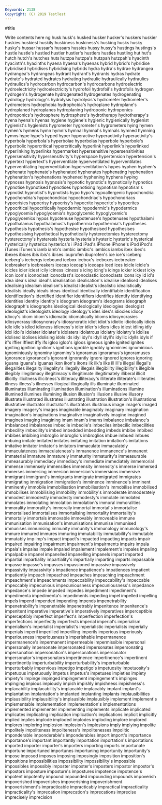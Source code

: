 ```yaml
---
Keywords: 2138
Copyright: (C) 2019 TestTest
---
```


#title

Write contents here
ng husk
husk's husked husker husker's huskers huskier huskies huskiest huskily huskiness
huskiness's husking husks husky husky's hussar hussar's hussars hussies hussy
hussy's hustings hustings's hustle hustle's hustled hustler hustler's hustlers hustles
hustling hut hut's hutch hutch's hutches huts hutzpa hutzpa's hutzpah
hutzpah's hyacinth hyacinth's hyacinths hyaena hyaena's hyaenas hybrid hybrid's hybridise
hybridised hybridises hybridising hybrids hydra hydra's hydrae hydrangea hydrangea's hydrangeas
hydrant hydrant's hydrants hydras hydrate hydrate's hydrated hydrates hydrating hydraulic
hydraulically hydraulics hydraulics's hydrocarbon hydrocarbon's hydrocarbons hydroelectric hydroelectricity hydroelectricity's hydrofoil
hydrofoil's hydrofoils hydrogen hydrogen's hydrogenate hydrogenated hydrogenates hydrogenating hydrology hydrology's
hydrolysis hydrolysis's hydrometer hydrometer's hydrometers hydrophobia hydrophobia's hydroplane hydroplane's hydroplaned
hydroplanes hydroplaning hydroponic hydroponics hydroponics's hydrosphere hydrosphere's hydrotherapy hydrotherapy's hyena
hyena's hyenas hygiene hygiene's hygienic hygienically hygienist hygienist's hygienists hygrometer
hygrometer's hygrometers hying hymen hymen's hymens hymn hymn's hymnal hymnal's
hymnals hymned hymning hymns hype hype's hyped hyper hyperactive hyperactivity
hyperactivity's hyperbola hyperbola's hyperbolae hyperbolas hyperbole hyperbole's hyperbolic hypercritical hypercritically
hyperlink hyperlink's hyperlinked hyperlinking hyperlinks hypermarket hypersensitive hypersensitivities hypersensitivity hypersensitivity's
hyperspace hypertension hypertension's hypertext hypertext's hyperventilate hyperventilated hyperventilates hyperventilating hyperventilation
hyperventilation's hypes hyphen hyphen's hyphenate hyphenate's hyphenated hyphenates hyphenating hyphenation
hyphenation's hyphenations hyphened hyphening hyphens hyping hypnoses hypnosis hypnosis's hypnotic
hypnotic's hypnotically hypnotics hypnotise hypnotised hypnotises hypnotising hypnotism hypnotism's hypnotist
hypnotist's hypnotists hypo hypo's hypoallergenic hypochondria hypochondria's hypochondriac hypochondriac's hypochondriacs
hypocrisies hypocrisy hypocrisy's hypocrite hypocrite's hypocrites hypocritical hypocritically hypodermic hypodermic's
hypodermics hypoglycemia hypoglycemia's hypoglycemic hypoglycemic's hypoglycemics hypos hypotenuse hypotenuse's hypotenuses
hypothalami hypothalamus hypothalamus's hypothermia hypothermia's hypotheses hypothesis hypothesis's hypothesise hypothesised
hypothesises hypothesising hypothetical hypothetically hysterectomies hysterectomy hysterectomy's hysteresis hysteria hysteria's
hysteric hysteric's hysterical hysterically hysterics hysterics's i iPad iPad's iPhone
iPhone's iPod iPod's iTunes iTunes's iamb iamb's iambic iambic's iambics
iambs ibex ibex's ibexes ibices ibis ibis's ibises ibuprofen ibuprofen's
ice ice's iceberg iceberg's icebergs icebound icebox icebox's iceboxes icebreaker
icebreaker's icebreakers icecap icecap's icecaps iced ices icicle icicle's icicles
icier iciest icily iciness iciness's icing icing's icings ickier ickiest
icky icon icon's iconoclast iconoclast's iconoclastic iconoclasts icons icy id
id's idea idea's ideal ideal's idealisation idealisation's idealise idealised idealises
idealising idealism idealism's idealist idealist's idealistic idealistically idealists ideally ideals
ideas identical identically identifiable identification identification's identified identifier identifiers identifies
identify identifying identities identity identity's ideogram ideogram's ideograms ideograph ideograph's
ideographs ideological ideologically ideologies ideologist ideologist's ideologists ideology ideology's ides
ides's idiocies idiocy idiocy's idiom idiom's idiomatic idiomatically idioms idiosyncrasies
idiosyncrasy idiosyncrasy's idiosyncratic idiot idiot's idiotic idiotically idiots idle idle's
idled idleness idleness's idler idler's idlers idles idlest idling idly
idol idol's idolater idolater's idolaters idolatrous idolatry idolatry's idolise idolised
idolises idolising idols ids idyl idyl's idyll idyll's idyllic idylls
idyls if if's iffier iffiest iffy ifs igloo igloo's igloos
igneous ignite ignited ignites igniting ignition ignition's ignitions ignoble ignobly
ignominies ignominious ignominiously ignominy ignominy's ignoramus ignoramus's ignoramuses ignorance ignorance's
ignorant ignorantly ignore ignored ignores ignoring iguana iguana's iguanas ikon
ikon's ikons ilk ilk's ilks ill ill's illegal illegal's illegalities
illegality illegality's illegally illegals illegibility illegibility's illegible illegibly illegitimacy illegitimacy's
illegitimate illegitimately illiberal illicit illicitly illicitness illicitness's illiteracy illiteracy's illiterate
illiterate's illiterates illness illness's illnesses illogical illogically ills illuminate illuminated
illuminates illuminating illumination illumination's illuminations illumine illumined illumines illumining illusion
illusion's illusions illusive illusory illustrate illustrated illustrates illustrating illustration illustration's
illustrations illustrative illustrator illustrator's illustrators illustrious image image's imaged imagery
imagery's images imaginable imaginably imaginary imagination imagination's imaginations imaginative imaginatively
imagine imagined imagines imaging imagining imam imam's imams imbalance imbalance's
imbalanced imbalances imbecile imbecile's imbeciles imbecilic imbecilities imbecility imbecility's imbed
imbedded imbedding imbeds imbibe imbibed imbibes imbibing imbroglio imbroglio's imbroglios
imbue imbued imbues imbuing imitate imitated imitates imitating imitation imitation's
imitations imitative imitator imitator's imitators immaculate immaculately immaculateness immaculateness's immanence
immanence's immanent immaterial immature immaturely immaturity immaturity's immeasurable immeasurably immediacy
immediacy's immediate immediately immemorial immense immensely immensities immensity immensity's immerse
immersed immerses immersing immersion immersion's immersions immersive immigrant immigrant's immigrants
immigrate immigrated immigrates immigrating immigration immigration's imminence imminence's imminent imminently
immobile immobilisation immobilisation's immobilise immobilised immobilises immobilising immobility immobility's immoderate
immoderately immodest immodestly immodesty immodesty's immolate immolated immolates immolating immolation
immolation's immoral immoralities immorality immorality's immorally immortal immortal's immortalise immortalised
immortalises immortalising immortality immortality's immortally immortals immovable immovably immoveable immune
immunisation immunisation's immunisations immunise immunised immunises immunising immunity immunity's immunology
immunology's immure immured immures immuring immutability immutability's immutable immutably imp
imp's impact impact's impacted impacting impacts impair impaired impairing impairment
impairment's impairments impairs impala impala's impalas impale impaled impalement impalement's
impales impaling impalpable impanel impanelled impanelling impanels impart imparted impartial
impartiality impartiality's impartially imparting imparts impassable impasse impasse's impasses impassioned
impassive impassively impassivity impassivity's impatience impatience's impatiences impatient impatiently impeach
impeached impeaches impeaching impeachment impeachment's impeachments impeccability impeccability's impeccable impeccably
impecunious impecuniousness impecuniousness's impedance impedance's impede impeded impedes impediment impediment's
impedimenta impedimenta's impediments impeding impel impelled impelling impels impend impended
impending impends impenetrability impenetrability's impenetrable impenetrably impenitence impenitence's impenitent imperative
imperative's imperatively imperatives imperceptible imperceptibly imperfect imperfect's imperfection imperfection's imperfections
imperfectly imperfects imperial imperial's imperialism imperialism's imperialist imperialist's imperialistic imperialists
imperially imperials imperil imperilled imperilling imperils imperious imperiously imperiousness imperiousness's
imperishable impermanence impermanence's impermanent impermeable impermissible impersonal impersonally impersonate impersonated
impersonates impersonating impersonation impersonation's impersonations impersonator impersonator's impersonators impertinence impertinence's
impertinent impertinently imperturbability imperturbability's imperturbable imperturbably impervious impetigo impetigo's impetuosity
impetuosity's impetuous impetuously impetus impetus's impetuses impieties impiety impiety's impinge
impinged impingement impingement's impinges impinging impious impiously impish impishly impishness
impishness's implacability implacability's implacable implacably implant implant's implantation implantation's implanted
implanting implants implausibilities implausibility implausibility's implausible implausibly implement implement's implementable
implementation implementation's implementations implemented implementer implementing implements implicate implicated implicates
implicating implication implication's implications implicit implicitly implied implies implode imploded
implodes imploding implore implored implores imploring implosion implosion's implosions imply
implying impolite impolitely impoliteness impoliteness's impolitenesses impolitic imponderable imponderable's imponderables
import import's importance importance's important importantly importation importation's importations imported
importer importer's importers importing imports importunate importune importuned importunes importuning
importunity importunity's impose imposed imposes imposing imposingly imposition imposition's impositions
impossibilities impossibility impossibility's impossible impossibles impossibly imposter imposter's imposters impostor
impostor's impostors imposture imposture's impostures impotence impotence's impotent impotently impound
impounded impounding impounds impoverish impoverished impoverishes impoverishing impoverishment impoverishment's impracticable
impracticably impractical impracticality impracticality's imprecation imprecation's imprecations imprecise imprecisely imprecision
